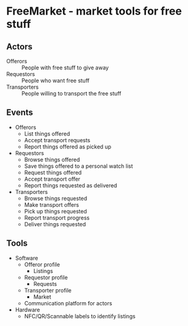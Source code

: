 # FreeMarket - market tools for free stuff

## Actors

<dl>
    <dt>Offerors</dt>
    <dd>People with free stuff to give away</dd>
    <dt>Requestors</dt>
    <dd>People who want free stuff</dd>
    <dt>Transporters</dt>
    <dd>People willing to transport the free stuff</dd>
</dl>

## Events

- Offerors
  - List things offered
  - Accept transport requests
  - Report things offered as picked up
- Requestors
  - Browse things offered
  - Save things offered to a personal watch list
  - Request things offered
  - Accept transport offer
  - Report things requested as delivered
- Transporters
  - Browse things requested
  - Make transport offers
  - Pick up things requested
  - Report transport progress
  - Deliver things requested

## Tools

- Software
  - Offeror profile
    - Listings
  - Requestor profile
    - Requests
  - Transporter profile
    - Market
  - Communication platform for actors
- Hardware
  - NFC/QR/Scannable labels to identify listings